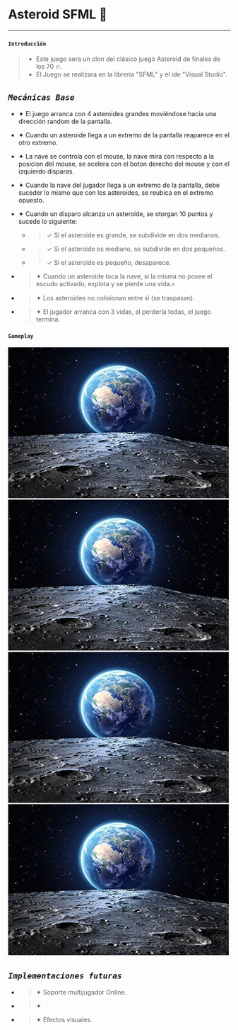 
 # Asteroid SFML &#128064;
 
---
#### `Introducción`

> * Este juego sera un clon del clásico juego Asteroid de finales de los 70 &#128293;.
> * El Juego se realizara en la libreria "SFML" y el ide "Visual Studio". 

## *`Mecánicas Base`*

* ✦ El juego arranca con 4 asteroides grandes moviéndose hacia una dirección random de la
pantalla.

* ✦ Cuando un asteroide llega a un extremo de la pantalla reaparece en el otro extremo.
* ✦ La nave se controla con el mouse, la nave mira con respecto a la posicion del mouse, se acelera con el boton derecho del mouse y con el izquierdo disparas.
* ✦ Cuando la nave del jugador llega a un extremo de la pantalla, debe suceder lo mismo que
con los asteroides, se reubica en el extremo opuesto.
* ✦ Cuando un disparo alcanza un asteroide, se otorgan 10 puntos y sucede lo siguiente:

    * >✓ Si el asteroide es grande, se subdivide en dos medianos.

    * >✓ Si el asteroide es mediano, se subdivide en dos pequeños.

    * >✓ Si el asteroide es pequeño, desaparece.

* >✦ Cuando un asteroide toca la nave, si la misma no posee el escudo activado, explota y se
pierde una vida.💀

* >✦ Los asteroides no colisionan entre sí (se traspasan).

* >✦ El jugador arranca con 3 vidas, al perderla todas, el juego termina.

#### `Gameplay`

![Glichteroids](background.jpg)
![Glichteroids](background.jpg)
![Glichteroids](background.jpg)
![Glichteroids](background.jpg)

## *`Implementaciones futuras`*

* >✦ Soporte multijugador Online.
* >✦ 
* >✦ Efectos visuales.

